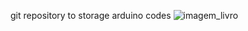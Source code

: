 git repository to storage arduino codes
![imagem_livro](https://user-images.githubusercontent.com/47143537/156212259-3a128a2a-7029-4ce0-8221-1fc8ddb11bdb.jpg)
